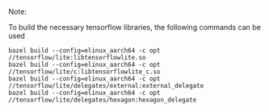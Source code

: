 Note:

To build the necessary tensorflow libraries, the following commands can be used

```
bazel build --config=elinux_aarch64 -c opt //tensorflow/lite:libtensorflowlite.so
bazel build --config=elinux_aarch64 -c opt //tensorflow/lite/c:libtensorflowlite_c.so
bazel build --config=elinux_aarch64 -c opt //tensorflow/lite/delegates/external:external_delegate
bazel build --config=elinux_aarch64 -c opt //tensorflow/lite/delegates/hexagon:hexagon_delegate
```
